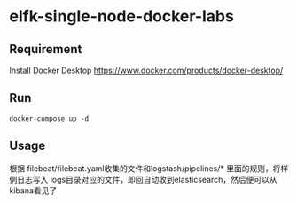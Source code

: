 # elfk-single-node-docker-labs


## Requirement

Install Docker Desktop https://www.docker.com/products/docker-desktop/

## Run

`docker-compose up -d`

## Usage

根据 filebeat/filebeat.yaml收集的文件和logstash/pipelines/* 里面的规则，将样例日志写入 logs目录对应的文件，即回自动收到elasticsearch，然后便可以从kibana看见了